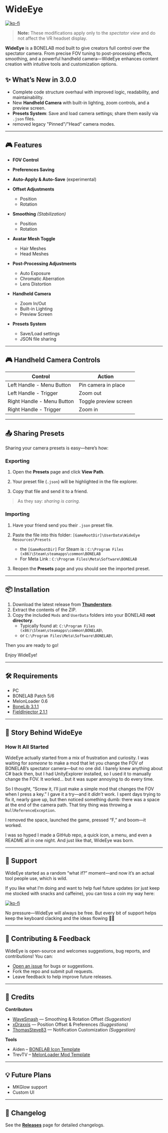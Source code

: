 # WideEye 
[![ko-fi](https://ko-fi.com/img/githubbutton_sm.svg)](https://ko-fi.com/B0B01CJHZ5)

> **Note:** These modifications apply only to the *spectator view* and do not affect the VR headset display.

**WideEye** is a BONELAB mod built to give creators full control over the spectator camera. From precise FOV tuning to post-processing effects, smoothing, and a powerful handheld camera—WideEye enhances content creation with intuitive tools and customization options.

## ✨ What’s New in 3.0.0

- Complete code structure overhaul with improved logic, readability, and maintainability.
- New **Handheld Camera** with built-in lighting, zoom controls, and a preview screen.
- **Presets System**: Save and load camera settings; share them easily via `.json` files.
- removed legacy "Pinned"/"Head" camera modes.

---

## 🎮 Features

- **FOV Control**

- **Preferences Saving**

- **Auto-Apply & Auto-Save** (experimental)

- **Offset Adjustments**
	- Position
	- Rotation

- **Smoothing** _(Stabilization)_
	- Position
	- Rotation

- **Avatar Mesh Toggle**
	- Hair Meshes
	- Head Meshes

- **Post-Processing Adjustments**
	- Auto Exposure
	- Chromatic Aberration
	- Lens Distortion

- **Handheld Camera**
	- Zoom In/Out
	- Built-in Lighting
	- Preview Screen
- **Presets System**
	- Save/Load settings
	- JSON file sharing

---

## 🎮 Handheld Camera Controls

| Control                       | Action                          |
|-------------------------------|---------------------------------|
| Left Handle - Menu Button     | Pin camera in place             |
| Left Handle - Trigger         | Zoom out                        |
| Right Handle - Menu Button    | Toggle preview screen           |
| Right Handle - Trigger        | Zoom in                         |

---


## 📤 Sharing Presets

Sharing your camera presets is easy—here’s how:

### Exporting

1.  Open the **Presets** page and click **View Path**.

2.  Your preset file (`.json`) will be highlighted in the file explorer.

3.  Copy that file and send it to a friend.


> As they say: _sharing is caring_.

### Importing

1.  Have your friend send you their `.json` preset file.

2.  Paste the file into this folder: `[GameRootDir]\UserData\WideEye Resources\Presets`
	- the `[GameRootDir]`  For Steam is  : `C:\Program Files (x86)\Steam\steamapps\common\BONELAB`
	- For Meta Link : `C:\Program Files\Meta\Software\BONELAB`
3. Reopen the **Presets** page and you should see the imported preset.

---

## 📦 Installation

1. Download the latest release from [**Thunderstore**](https://thunderstore.io/c/bonelab/p/HL2H0/WideEye/).
2. Extract the contents of the ZIP.
3. Copy the included `Mods` and `UserData` folders into your BONELAB **root directory**.
	- Typically found at: `C:\Program Files (x86)\Steam\steamapps\common\BONELAB\`
    - or `C:\Program Files\Meta\Software\BONELAB\`

Then you are ready to go!

Enjoy WideEye!

---

## 🛠 Requirements

- PC
- BONELAB Patch 5/6
- MelonLoader 0.6
- [BoneLib 3.1.1](https://thunderstore.io/c/bonelab/p/gnonme/BoneLib/)
- [FieldInjector 2.1.1](https://thunderstore.io/c/bonelab/p/WNP78/FieldInjector/)

---

## 📖 Story Behind WideEye

### How It All Started

WideEye actually started from a mix of frustration and curiosity. I was waiting for _someone_ to make a mod that let you change the FOV of BONELAB’s spectator camera—but no one did. I barely knew anything about C# back then, but I had UnityExplorer installed, so I used it to manually change the FOV. It worked... but it was super annoying to do every time.

So I thought, “Screw it, I’ll just make a simple mod that changes the FOV when I press a key.” I gave it a try—and it _didn’t_ work. I spent days trying to fix it, nearly gave up, but then noticed something dumb: there was a space at the end of the camera path. That tiny thing was throwing a `NullReferenceException`.

I removed the space, launched the game, pressed “F,” and boom—it worked.

I was so hyped I made a GitHub repo, a quick icon, a menu, and even a README all in one night. And just like that, WideEye was born.

---
## 💖 Support

WideEye started as a random “what if?” moment—and now it’s an actual tool people use, which is wild.

If you like what I’m doing and want to help fuel future updates (or just keep me stocked with snacks and caffeine), you can toss a coin my way here:

[![ko-fi](https://ko-fi.com/img/githubbutton_sm.svg)](https://ko-fi.com/B0B01CJHZ5)

No pressure—WideEye will always be free. But every bit of support helps keep the keyboard clacking and the ideas flowing 🧠✨


---

## 🧠 Contributing & Feedback

WideEye is open-source and welcomes suggestions, bug reports, and contributions! You can:

- [Open an issue](https://github.com/HL2H0/WideEye/issues) for bugs or suggestions.
- Fork the repo and submit pull requests.
- Leave feedback to help improve future releases.

---

## 🙌 Credits

**Contributors**
- [WaveSmash](https://github.com/WaveSmashies) — Smoothing & Rotation Offset *(Suggestion)*
- [xDraxxis](https://github.com/xDraxxis) — Position Offset & Preferences *(Suggestions)*
- [ThomasSteve83](https://github.com/ThomasSteve83) — Notification Customization *(Suggestion)*

**Tools**
- Aiden – [BONELAB Icon Template](https://www.figma.com/community/file/1218386424917309834)
- TrevTV – [MelonLoader Mod Template](https://github.com/TrevTV/MelonLoader.VSWizard)

---

## 💡 Future Plans

- MKGlow support
- Custom UI

---

## 📜 Changelog

See the [**Releases**](https://github.com/HL2H0/WideEye/releases) page for detailed changelogs.


